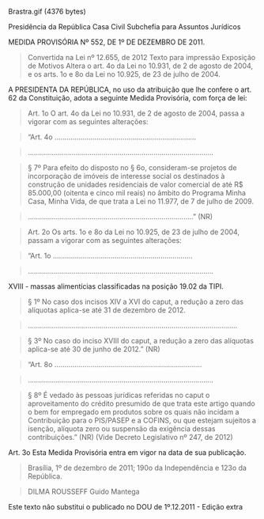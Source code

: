 Brastra.gif (4376 bytes)

Presidência da República
Casa Civil
Subchefia para Assuntos Jurídicos


MEDIDA PROVISÓRIA Nº 552, DE 1º DE DEZEMBRO DE 2011.

> Convertida na Lei nº 12.655, de 2012
Texto para impressão
Exposição de Motivos
Altera o art. 4o da Lei no 10.931, de 2 de agosto de 2004, e os arts. 1o e 8o da Lei no 10.925, de 23 de julho de 2004.


A PRESIDENTA DA REPÚBLICA, no uso da atribuição que lhe confere o art. 62 da Constituição, adota a seguinte Medida Provisória, com força de lei:

> Art. 1o  O art. 4o da Lei no 10.931, de 2 de agosto de 2004, passa a vigorar com as seguintes alterações:



> “Art. 4o  .......................................................................

> .............................................................................................

> § 7º  Para efeito do disposto no § 6o, consideram-se projetos de incorporação de imóveis de interesse social os destinados à construção de unidades residenciais de valor comercial de até R$ 85.000,00 (oitenta e cinco mil reais) no âmbito do Programa Minha Casa, Minha Vida, de que trata a Lei no 11.977, de 7 de julho de 2009.

> ...................................................................................” (NR)

> Art. 2o  Os arts.  1o e 8o da Lei no 10.925, de 23 de julho de 2004, passam a vigorar com as seguintes alterações:



> “Art. 1o  ......................................................................

> .............................................................................................

XVIII - massas alimentícias classificadas na posição 19.02 da TIPI.

> § 1º  No caso dos incisos XIV a XVI do caput, a redução a zero das alíquotas aplica-se até 31 de dezembro de 2012.

> .........................................................................................................

> § 3º  No caso do inciso XVIII do caput, a redução a zero das alíquotas aplica-se até 30 de junho de 2012.” (NR)

> “Art. 8o  ..........................................................................

> .............................................................................................

> § 8º  É vedado às pessoas jurídicas referidas no caput o aproveitamento do crédito presumido de que trata este artigo quando o bem for empregado em produtos sobre os quais não incidam a Contribuição para o PIS/PASEP e a COFINS, ou que estejam sujeitos a isenção, alíquota zero ou suspensão da exigência dessas contribuições.” (NR) (Vide Decreto Legislativo nº 247, de 2012)

Art. 3o  Esta Medida Provisória entra em vigor na data de sua publicação.

> Brasília, 1º de dezembro de 2011; 190o da Independência e 123o da República.

> DILMA ROUSSEFF
Guido Mantega

Este texto não substitui o publicado no DOU de 1º.12.2011 - Edição extra















